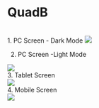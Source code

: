 <h1>QuadB</h1>
 
<br>
1. PC Screen - Dark Mode

<img src='https://github.com/SauravMuke54/QuadB/assets/98262822/3b53d6e6-b466-4262-a8af-789f828fdf6a'>
<br>

2. PC Screen -Light Mode

<img src='https://github.com/SauravMuke54/QuadB/assets/98262822/0a4f85ff-d56e-437a-90af-6fa3d73ffa66'>

<br>
3. Tablet Screen
<br>
<img src='https://github.com/SauravMuke54/QuadB/assets/98262822/c095aae5-4439-47da-8b90-4de7e06a1f93'>

<br>
4. Mobile Screen
<br>
<img src='https://github.com/SauravMuke54/QuadB/assets/98262822/827c45e6-a143-4b54-8c51-bebd3dc1f935'>

